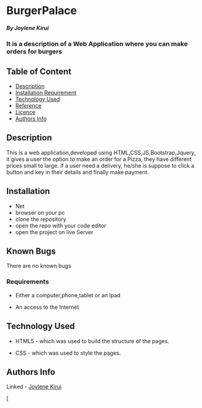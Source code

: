 # BurgerPalace

##### By Joylene Kirui
### It is a description of a Web Application where you can make orders for burgers

## Table of Content

+ [Description](#description)
+ [Installation Requirement](#Installation)
+ [Technology Used](#technology-used)
+ [Reference](#reference)
+ [Licence](#licence)
+ [Authors Info](#author-Info)

## Description
<p>This is a web application,developed using HTML,CSS,JS,Bootstrap,Jquery, it gives a user the option to make an order for a Pizza, they have different prices  small to large. if a user need a delivery, he/she is suppose to click a button and key in their details and finally make payment.</p>

## Installation
* Net
* browser on your pc
* clone the repository
* open the repo with your code editor
* open the project on live Server

## Known Bugs
There are no known bugs 

### Requirements

* Either a computer,phone,tablet or an Ipad

* An access to the Internet


## Technology Used
* HTML5 - which was used to build the structure of the pages.

* CSS - which was used to style the pages.



## Authors Info


Linked - [Joylene Kirui](www.linkedin.com/in/joylene-kirui-860699176)

[